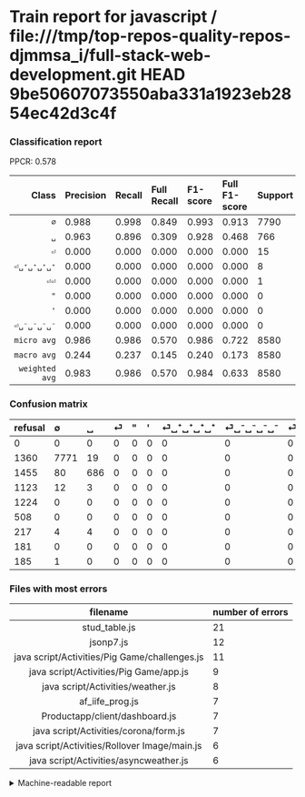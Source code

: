 # Train report for javascript / file:///tmp/top-repos-quality-repos-djmmsa_i/full-stack-web-development.git HEAD 9be50607073550aba331a1923eb2854ec42d3c4f

### Classification report

PPCR: 0.578

| Class | Precision | Recall | Full Recall | F1-score | Full F1-score | Support | Full Support | PPCR |
|------:|:----------|:-------|:------------|:---------|:---------|:--------|:-------------|:-----|
| `∅` | 0.988| 0.998| 0.849| 0.993| 0.913| 7790| 9150| 0.851 |
| `␣` | 0.963| 0.896| 0.309| 0.928| 0.468| 766| 2221| 0.345 |
| `⏎` | 0.000| 0.000| 0.000| 0.000| 0.000| 15| 1138| 0.013 |
| `⏎␣⁺␣⁺␣⁺␣⁺` | 0.000| 0.000| 0.000| 0.000| 0.000| 8| 225| 0.036 |
| `⏎⏎` | 0.000| 0.000| 0.000| 0.000| 0.000| 1| 186| 0.005 |
| `"` | 0.000| 0.000| 0.000| 0.000| 0.000| 0| 1224| 0.000 |
| `'` | 0.000| 0.000| 0.000| 0.000| 0.000| 0| 508| 0.000 |
| `⏎␣⁻␣⁻␣⁻␣⁻` | 0.000| 0.000| 0.000| 0.000| 0.000| 0| 181| 0.000 |
| `micro avg` | 0.986| 0.986| 0.570| 0.986| 0.722| 8580| 14833| 0.578 |
| `macro avg` | 0.244| 0.237| 0.145| 0.240| 0.173| 8580| 14833| 0.578 |
| `weighted avg` | 0.983| 0.986| 0.570| 0.984| 0.633| 8580| 14833| 0.578 |

### Confusion matrix

|refusal|  ∅| ␣| ⏎| "| '| ⏎␣⁺␣⁺␣⁺␣⁺| ⏎␣⁻␣⁻␣⁻␣⁻| ⏎⏎| 
|:---|:---|:---|:---|:---|:---|:---|:---|:---|
|0 |0 |0 |0 |0 |0 |0 |0 |0 |
|1360 |7771 |19 |0 |0 |0 |0 |0 |0 |
|1455 |80 |686 |0 |0 |0 |0 |0 |0 |
|1123 |12 |3 |0 |0 |0 |0 |0 |0 |
|1224 |0 |0 |0 |0 |0 |0 |0 |0 |
|508 |0 |0 |0 |0 |0 |0 |0 |0 |
|217 |4 |4 |0 |0 |0 |0 |0 |0 |
|181 |0 |0 |0 |0 |0 |0 |0 |0 |
|185 |1 |0 |0 |0 |0 |0 |0 |0 |

### Files with most errors

| filename | number of errors|
|:----:|:-----|
| stud_table.js | 21 |
| jsonp7.js | 12 |
| java script/Activities/Pig Game/challenges.js | 11 |
| java script/Activities/Pig Game/app.js | 9 |
| java script/Activities/weather.js | 8 |
| af_iife_prog.js | 7 |
| Productapp/client/dashboard.js | 7 |
| java script/Activities/corona/form.js | 7 |
| java script/Activities/Rollover Image/main.js | 6 |
| java script/Activities/asyncweather.js | 6 |

<details>
    <summary>Machine-readable report</summary>
```json
{
  "cl_report": {"\"": {"f1-score": 0.0, "precision": 0.0, "recall": 0.0, "support": 0}, "\u0027": {"f1-score": 0.0, "precision": 0.0, "recall": 0.0, "support": 0}, "macro avg": {"f1-score": 0.24010913848463547, "precision": 0.24389434089442086, "recall": 0.23664029166401324, "support": 8580}, "micro avg": {"f1-score": 0.9856643356643356, "precision": 0.9856643356643356, "recall": 0.9856643356643356, "support": 8580}, "weighted avg": {"f1-score": 0.9840737208913125, "precision": 0.982749383049275, "recall": 0.9856643356643356, "support": 8580}, "\u2205": {"f1-score": 0.9925916464427129, "precision": 0.9876715810879512, "recall": 0.9975609756097561, "support": 7790}, "\u23ce": {"f1-score": 0.0, "precision": 0.0, "recall": 0.0, "support": 15}, "\u23ce\u23ce": {"f1-score": 0.0, "precision": 0.0, "recall": 0.0, "support": 1}, "\u23ce\u2423\u207a\u2423\u207a\u2423\u207a\u2423\u207a": {"f1-score": 0.0, "precision": 0.0, "recall": 0.0, "support": 8}, "\u23ce\u2423\u207b\u2423\u207b\u2423\u207b\u2423\u207b": {"f1-score": 0.0, "precision": 0.0, "recall": 0.0, "support": 0}, "\u2423": {"f1-score": 0.9282814614343708, "precision": 0.9634831460674157, "recall": 0.8955613577023499, "support": 766}},
  "cl_report_full": {"\"": {"f1-score": 0.0, "precision": 0.0, "recall": 0.0, "support": 1224}, "\u0027": {"f1-score": 0.0, "precision": 0.0, "recall": 0.0, "support": 508}, "macro avg": {"f1-score": 0.17263109171785257, "precision": 0.24389434089442086, "recall": 0.14476993698993462, "support": 14833}, "micro avg": {"f1-score": 0.7224191688378252, "precision": 0.9856643356643356, "recall": 0.5701476437672757, "support": 14833}, "weighted avg": {"f1-score": 0.6334083002149327, "precision": 0.7535286883550518, "recall": 0.5701476437672757, "support": 14833}, "\u2205": {"f1-score": 0.9132683041485485, "precision": 0.9876715810879512, "recall": 0.8492896174863388, "support": 9150}, "\u23ce": {"f1-score": 0.0, "precision": 0.0, "recall": 0.0, "support": 1138}, "\u23ce\u23ce": {"f1-score": 0.0, "precision": 0.0, "recall": 0.0, "support": 186}, "\u23ce\u2423\u207a\u2423\u207a\u2423\u207a\u2423\u207a": {"f1-score": 0.0, "precision": 0.0, "recall": 0.0, "support": 225}, "\u23ce\u2423\u207b\u2423\u207b\u2423\u207b\u2423\u207b": {"f1-score": 0.0, "precision": 0.0, "recall": 0.0, "support": 181}, "\u2423": {"f1-score": 0.4677804295942721, "precision": 0.9634831460674157, "recall": 0.30886987843313823, "support": 2221}},
  "ppcr": 0.5784399649430324
}
```
</details>
